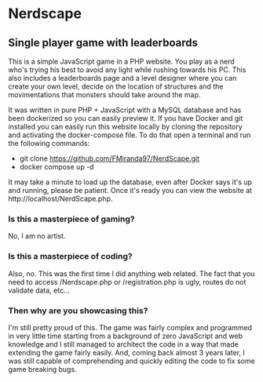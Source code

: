 # Nerdscape
##  Single player game with leaderboards
This is a simple JavaScript game in a PHP website. You play as a nerd who's trying his best to avoid any light while rushing towards his PC. This also includes a leaderboards page and a level designer where you can create your own level, decide on the location of structures and the movimentations that monsters should take around the map.

It was written in pure PHP + JavaScript with a MySQL database and has been dockerized so you can easily preview it. If you have Docker and git installed you can easily run this website locally by cloning the repository and activating the docker-compose file. To do that open a terminal and run the following commands:
 - git clone https://github.com/FMiranda97/NerdScape.git
 - docker compose up -d

It may take a minute to load up the database, even after Docker says it's up and running, please be patient. Once it's ready you can view the website at http://localhost/NerdScape.php.

### Is this a masterpiece of gaming?
No, I am no artist.

### Is this a masterpiece of coding?
Also, no. This was the first time I did anything web related. The fact that you need to access /Nerdscape.php or /registration.php is ugly, routes do not validate data, etc...

### Then why are you showcasing this?
I'm still pretty proud of this. The game was fairly complex and programmed in very little time starting from a background of zero JavaScript and web knowledge and I still managed to architect the code in a way that made extending the game fairly easily. And, coming back almost 3 years later, I was still capable of comprehending and quickly editing the code to fix some game breaking bugs.
